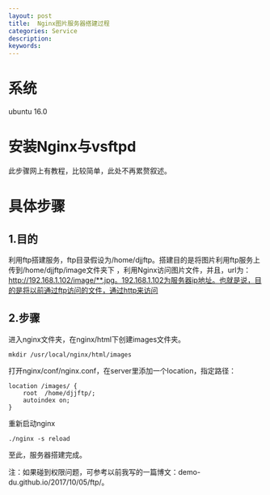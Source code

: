 ```yaml
---
layout: post
title:  Nginx图片服务器搭建过程
categories: Service
description: 
keywords: 
---
```



# 系统

ubuntu 16.0

# 安装Nginx与vsftpd

此步骤网上有教程，比较简单，此处不再累赘叙述。

# 具体步骤

## 1.目的

利用ftp搭建服务，ftp目录假设为/home/djjftp。搭建目的是将图片利用ftp服务上传到/home/djjftp/image文件夹下 ，利用Nginx访问图片文件，并且，url为：http://192.168.1.102/image/**.jpg。192.168.1.102为服务器ip地址。也就是说，目的是将以前通过ftp访问的文件，通过http来访问

## 2.步骤

进入nginx文件夹，在nginx/html下创建images文件夹。

	mkdir /usr/local/nginx/html/images

打开nginx/conf/nginx.conf，在server里添加一个location，指定路径：

	location /images/ {
	    root  /home/djjftp/;
	    autoindex on;
	} 

重新启动nginx

	./nginx -s reload

至此，服务器搭建完成。

注：如果碰到权限问题，可参考以前我写的一篇博文：demo-du.github.io/2017/10/05/ftp/。
